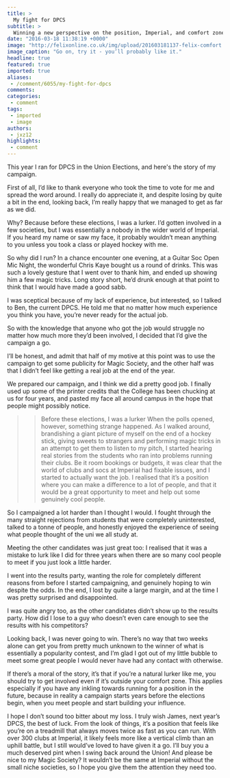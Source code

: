 ```yaml
---
title: >
  My fight for DPCS
subtitle: >
  Winning a new perspective on the position, Imperial, and comfort zones
date: "2016-03-18 11:38:19 +0000"
image: "http://felixonline.co.uk/img/upload/201603181137-felix-comfort zone.jpg"
image_caption: "Go on, try it - you’ll probably like it."
headline: true
featured: true
imported: true
aliases:
 - /comment/6055/my-fight-for-dpcs
comments:
categories:
 - comment
tags:
 - imported
 - image
authors:
 - jxz12
highlights:
 - comment
---
```


This year I ran for DPCS in the Union Elections, and here's the story of my campaign.

First of all, I’d like to thank everyone who took the time to vote for me and spread the word around. I really do appreciate it, and despite losing by quite a bit in the end, looking back, I’m really happy that we managed to get as far as we did.

Why? Because before these elections, I was a lurker. I’d gotten involved in a few societies, but I was essentially a nobody in the wider world of Imperial. If you heard my name or saw my face, it probably wouldn’t mean anything to you unless you took a class or played hockey with me.

So why did I run? In a chance encounter one evening, at a Guitar Soc Open Mic Night, the wonderful Chris Kaye bought us a round of drinks. This was such a lovely gesture that I went over to thank him, and ended up showing him a few magic tricks. Long story short, he’d drunk enough at that point to think that I would have made a good sabb.

I was sceptical because of my lack of experience, but interested, so I talked to Ben, the current DPCS. He told me that no matter how much experience you think you have, you’re never ready for the actual job.

So with the knowledge that anyone who got the job would struggle no matter how much more they’d been involved, I decided that I’d give the campaign a go.

I’ll be honest, and admit that half of my motive at this point was to use the campaign to get some publicity for Magic Society, and the other half was that I didn’t feel like getting a real job at the end of the year.

We prepared our campaign, and I think we did a pretty good job. I finally used up some of the printer credits that the College has been chucking at us for four years, and pasted my face all around campus in the hope that people might possibly notice.
> > Before these elections, I was a lurker
When the polls opened, however, something strange happened. As I walked around, brandishing a giant picture of myself on the end of a hockey stick, giving sweets to strangers and performing magic tricks in an attempt to get them to listen to my pitch, I started hearing real stories from the students who ran into problems running their clubs. Be it room bookings or budgets, it was clear that the world of clubs and socs at Imperial had fixable issues, and I started to actually want the job. I realised that it’s a position where you can make a difference to a lot of people, and that it would be a great opportunity to meet and help out some genuinely cool people.

So I campaigned a lot harder than I thought I would. I fought through the many straight rejections from students that were completely uninterested, talked to a tonne of people, and honestly enjoyed the experience of seeing what people thought of the uni we all study at.

Meeting the other candidates was just great too: I realised that it was a mistake to lurk like I did for three years when there are so many cool people to meet if you just look a little harder.

I went into the results party, wanting the role for completely different reasons from before I started campaigning, and genuinely hoping to win despite the odds. In the end, I lost by quite a large margin, and at the time I was pretty surprised and disappointed.

I was quite angry too, as the other candidates didn’t show up to the results party. How did I lose to a guy who doesn’t even care enough to see the results with his competitors?

Looking back, I was never going to win. There’s no way that two weeks alone can get you from pretty much unknown to the winner of what is essentially a popularity contest, and I’m glad I got out of my little bubble to meet some great people I would never have had any contact with otherwise.

If there’s a moral of the story, it’s that if you’re a natural lurker like me, you should try to get involved even if it’s outside your comfort zone. This applies especially if you have any inkling towards running for a position in the future, because in reality a campaign starts years before the elections begin, when you meet people and start building your influence.

I hope I don’t sound too bitter about my loss. I truly wish James, next year’s DPCS, the best of luck. From the look of things, it’s a position that feels like you’re on a treadmill that always moves twice as fast as you can run. With over 300 clubs at Imperial, it likely feels more like a vertical climb than an uphill battle, but I still would’ve loved to have given it a go. I’ll buy you a much deserved pint when I swing back around the Union! And please be nice to my Magic Society? It wouldn’t be the same at Imperial without the small niche societies, so I hope you give them the attention they need too.
